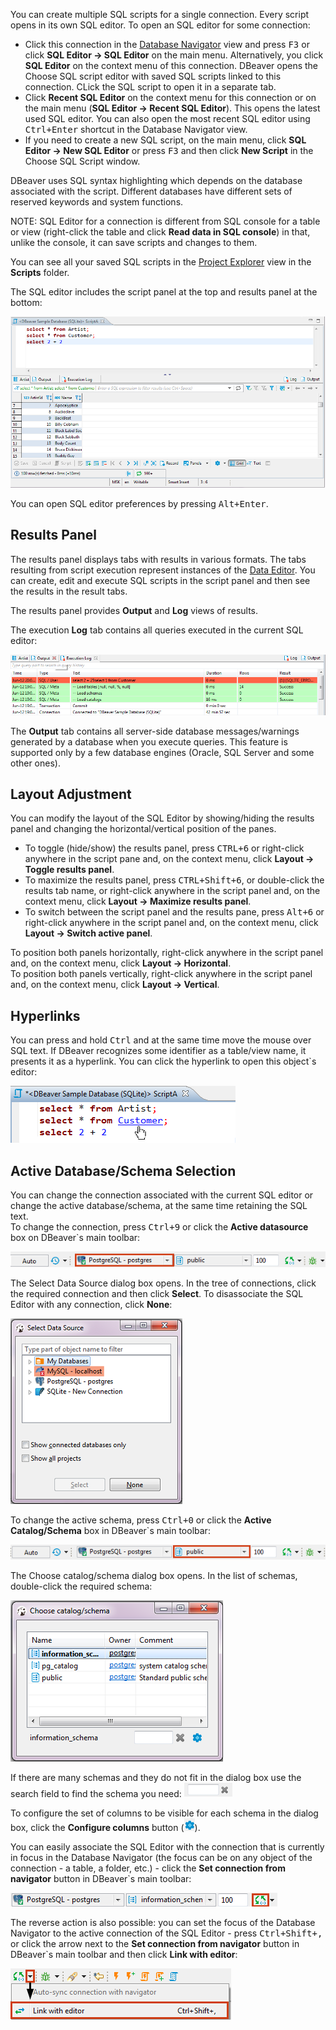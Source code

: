 You can create multiple SQL scripts for a single connection. Every script opens in its own SQL editor. 
To open an SQL editor for some connection:
* Click this connection in the [Database Navigator](Database-Navigator) view and press <kbd>F3</kbd> or click **SQL Editor -> SQL Editor** on the main menu. Alternatively, you click **SQL Editor** on the context menu of this connection. DBeaver opens the Choose SQL script editor with saved SQL scripts linked to this connection. CLick the SQL script to open it in a separate tab.
* Click **Recent SQL Editor** on the context menu for this connection or on the main menu (**SQL Editor -> Recent SQL Editor**). This opens the latest used SQL editor. You can also open the most recent SQL editor using <kbd>Ctrl+Enter</kbd> shortcut in the Database Navigator view.
* If you need to create a new SQL script, on the main menu, click **SQL Editor -> New SQL Editor** or press <kbd>F3</kbd> and then click **New Script** in the Choose SQL Script window.

DBeaver uses SQL syntax highlighting which depends on the database associated with the script. Different databases have different sets of reserved keywords and system functions.

NOTE: SQL Editor for a connection is different from SQL console for a table or view (right-click the table and click **Read data in SQL console**) in that, unlike the console, it can save scripts and changes to them.

You can see all your saved SQL scripts in the [Project Explorer](Project-Explorer) view in the **Scripts** folder.

The SQL editor includes the script panel at the top and results panel at the bottom:

![](images/ug/SQL-Editor.png)

You can open SQL editor preferences by pressing <kbd>Alt+Enter</kbd>.

## Results Panel
The results panel displays tabs with results in various formats. The tabs resulting from script execution represent instances of the [Data Editor](Data-Editor). You can create, edit and execute SQL scripts in the script panel and then see the results in the result tabs.

The results panel provides **Output** and **Log** views of results. 

The execution **Log** tab contains all queries executed in the current SQL editor:

![](images/ug/SEL-Editor-Exec-Log.png)

The **Output** tab contains all server-side database messages/warnings generated by a database when you execute queries. This feature is supported only by a few database engines (Oracle, SQL Server and some other ones). 

## Layout Adjustment
You can modify the layout of the SQL Editor by showing/hiding the results panel and changing the horizontal/vertical position of the panes.
* To toggle (hide/show) the results panel, press <kbd>CTRL+6</kbd> or right-click anywhere in the script pane and, on the context menu, click **Layout -> Toggle results panel**.
* To maximize the results panel, press <kbd>CTRL+Shift+6</kbd>, or double-click the results tab name, or right-click anywhere in the script panel and, on the context menu, click **Layout -> Maximize results panel**.
* To switch between the script panel and the results pane, press <kbd>Alt+6</kbd> or right-click anywhere in the script panel and, on the context menu, click **Layout -> Switch active panel**.

To position both panels horizontally, right-click anywhere in the script panel and, on the context menu, click **Layout -> Horizontal**.  
To position both panels vertically, right-click anywhere in the script panel and, on the context menu, click **Layout -> Vertical**.

## Hyperlinks
You can press and hold <kbd>Ctrl</kbd> and at the same time move the mouse over SQL text. If DBeaver recognizes some identifier as a table/view name, it presents it as a hyperlink. You can click the hyperlink to open this object`s editor:

![](images/ug/SQL-Editor-hyperlink.png)  

## Active Database/Schema Selection
You can change the connection associated with the current SQL editor or change the active database/schema, at the same time retaining the SQL text.  
To change the connection, press <kbd>Ctrl+9</kbd> or click the **Active datasource** box on DBeaver`s main toolbar:

![](images/ug/Active-Connection-change.png)

The Select Data Source dialog box opens. In the tree of connections, click the required connection and then click **Select**. To disassociate the SQL Editor with any connection, click **None**:

![](images/ug/Connection-change-dialog.png)

To change the active schema, press <kbd>Ctrl+0</kbd> or click the **Active Catalog/Schema** box in DBeaver`s main toolbar:

![](images/ug/Active-Schema-Change.png)

The Choose catalog/schema dialog box opens. In the list of schemas, double-click the required schema:

![](images/ug/Schema-change-dialog.png)

If there are many schemas and they do not fit in the dialog box use the search field to find the schema you need: ![](images/ug/Search-field.png)

To configure the set of columns to be visible for each schema in the dialog box, click the **Configure columns** button (![](images/ug/Configure-columns-visibility-icon.png)).

You can easily associate the SQL Editor with the connection that is currently in focus in the Database Navigator (the focus can be on any object of the connection - a table, a folder, etc.) - click the **Set connection from navigator** button in DBeaver`s main toolbar:

![](images/ug/Set-connection-to-DBNavigator.png)

The reverse action is also possible: you can set the focus of the Database Navigator to the active connection of the SQL Editor - press <kbd>Ctrl+Shift+,</kbd> or click the arrow next to the **Set connection from navigator** button in DBeaver`s main toolbar and then click **Link with editor**:

![](images/ug/Link-with-Editor-from-SQLEditor.png)
